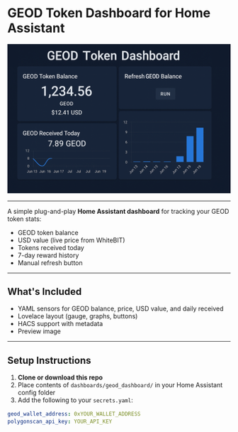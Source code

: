# GEOD Token Dashboard for Home Assistant

![GEOD Dashboard Preview](assets/geod_dashboard_preview.png)

---

A simple plug-and-play **Home Assistant dashboard** for tracking your GEOD token stats:

- GEOD token balance
- USD value (live price from WhiteBIT)
- Tokens received today
- 7-day reward history
- Manual refresh button

---

##  What's Included

- YAML sensors for GEOD balance, price, USD value, and daily received
- Lovelace layout (gauge, graphs, buttons)
- HACS support with metadata
- Preview image

---

## Setup Instructions

1. **Clone or download this repo**
2. Place contents of `dashboards/geod_dashboard/` in your Home Assistant config folder
3. Add the following to your `secrets.yaml`:

```yaml
geod_wallet_address: 0xYOUR_WALLET_ADDRESS
polygonscan_api_key: YOUR_API_KEY
